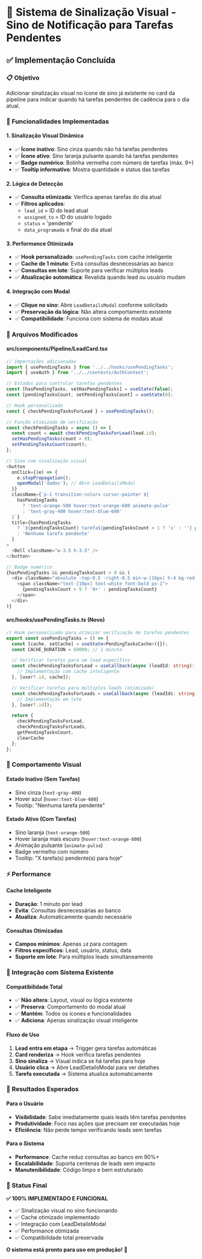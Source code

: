# 🔔 Sistema de Sinalização Visual - Sino de Notificação para Tarefas Pendentes

## ✅ Implementação Concluída

### 📋 Objetivo
Adicionar sinalização visual no ícone de sino já existente no card da pipeline para indicar quando há tarefas pendentes de cadência para o dia atual.

### 🎯 Funcionalidades Implementadas

#### 1. **Sinalização Visual Dinâmica**
- ✅ **Ícone inativo**: Sino cinza quando não há tarefas pendentes
- ✅ **Ícone ativo**: Sino laranja pulsante quando há tarefas pendentes
- ✅ **Badge numérico**: Bolinha vermelha com número de tarefas (máx. 9+)
- ✅ **Tooltip informativo**: Mostra quantidade e status das tarefas

#### 2. **Lógica de Detecção**
- ✅ **Consulta otimizada**: Verifica apenas tarefas do dia atual
- ✅ **Filtros aplicados**:
  - `lead_id` = ID do lead atual
  - `assigned_to` = ID do usuário logado
  - `status` = 'pendente'
  - `data_programada` ≤ final do dia atual

#### 3. **Performance Otimizada**
- ✅ **Hook personalizado**: `usePendingTasks` com cache inteligente
- ✅ **Cache de 1 minuto**: Evita consultas desnecessárias ao banco
- ✅ **Consultas em lote**: Suporte para verificar múltiplos leads
- ✅ **Atualização automática**: Revalida quando lead ou usuário mudam

#### 4. **Integração com Modal**
- ✅ **Clique no sino**: Abre `LeadDetailsModal` conforme solicitado
- ✅ **Preservação da lógica**: Não altera comportamento existente
- ✅ **Compatibilidade**: Funciona com sistema de modais atual

### 🔧 Arquivos Modificados

#### **src/components/Pipeline/LeadCard.tsx**
```typescript
// Importações adicionadas
import { usePendingTasks } from '../../hooks/usePendingTasks';
import { useAuth } from '../../contexts/AuthContext';

// Estados para controlar tarefas pendentes
const [hasPendingTasks, setHasPendingTasks] = useState(false);
const [pendingTasksCount, setPendingTasksCount] = useState(0);

// Hook personalizado
const { checkPendingTasksForLead } = usePendingTasks();

// Função otimizada de verificação
const checkPendingTasks = async () => {
  const count = await checkPendingTasksForLead(lead.id);
  setHasPendingTasks(count > 0);
  setPendingTasksCount(count);
};

// Sino com sinalização visual
<button
  onClick={(e) => {
    e.stopPropagation();
    openModal('dados'); // Abre LeadDetailsModal
  }}
  className={`p-1 transition-colors cursor-pointer ${
    hasPendingTasks 
      ? 'text-orange-500 hover:text-orange-600 animate-pulse' 
      : 'text-gray-400 hover:text-blue-600'
  }`}
  title={hasPendingTasks 
    ? `${pendingTasksCount} tarefa${pendingTasksCount > 1 ? 's' : ''} pendente${pendingTasksCount > 1 ? 's' : ''} para hoje`
    : 'Nenhuma tarefa pendente'
  }
>
  <Bell className="w-3.5 h-3.5" />
</button>

// Badge numérico
{hasPendingTasks && pendingTasksCount > 0 && (
  <div className="absolute -top-0.5 -right-0.5 min-w-[16px] h-4 bg-red-500 rounded-full flex items-center justify-center">
    <span className="text-[10px] text-white font-bold px-1">
      {pendingTasksCount > 9 ? '9+' : pendingTasksCount}
    </span>
  </div>
)}
```

#### **src/hooks/usePendingTasks.ts** (Novo)
```typescript
// Hook personalizado para otimizar verificação de tarefas pendentes
export const usePendingTasks = () => {
  const [cache, setCache] = useState<PendingTasksCache>({});
  const CACHE_DURATION = 60000; // 1 minuto

  // Verificar tarefas para um lead específico
  const checkPendingTasksForLead = useCallback(async (leadId: string): Promise<number> => {
    // Implementação com cache inteligente
  }, [user?.id, cache]);

  // Verificar tarefas para múltiplos leads (otimizado)
  const checkPendingTasksForLeads = useCallback(async (leadIds: string[]): Promise<PendingTasksCache> => {
    // Implementação em lote
  }, [user?.id]);

  return {
    checkPendingTasksForLead,
    checkPendingTasksForLeads,
    getPendingTasksCount,
    clearCache
  };
};
```

### 🎨 Comportamento Visual

#### **Estado Inativo (Sem Tarefas)**
- Sino cinza (`text-gray-400`)
- Hover azul (`hover:text-blue-600`)
- Tooltip: "Nenhuma tarefa pendente"

#### **Estado Ativo (Com Tarefas)**
- Sino laranja (`text-orange-500`)
- Hover laranja mais escuro (`hover:text-orange-600`)
- Animação pulsante (`animate-pulse`)
- Badge vermelho com número
- Tooltip: "X tarefa(s) pendente(s) para hoje"

### ⚡ Performance

#### **Cache Inteligente**
- **Duração**: 1 minuto por lead
- **Evita**: Consultas desnecessárias ao banco
- **Atualiza**: Automaticamente quando necessário

#### **Consultas Otimizadas**
- **Campos mínimos**: Apenas `id` para contagem
- **Filtros específicos**: Lead, usuário, status, data
- **Suporte em lote**: Para múltiplos leads simultaneamente

### 🔄 Integração com Sistema Existente

#### **Compatibilidade Total**
- ✅ **Não altera**: Layout, visual ou lógica existente
- ✅ **Preserva**: Comportamento do modal atual
- ✅ **Mantém**: Todos os ícones e funcionalidades
- ✅ **Adiciona**: Apenas sinalização visual inteligente

#### **Fluxo de Uso**
1. **Lead entra em etapa** → Trigger gera tarefas automáticas
2. **Card renderiza** → Hook verifica tarefas pendentes
3. **Sino sinaliza** → Visual indica se há tarefas para hoje
4. **Usuário clica** → Abre LeadDetailsModal para ver detalhes
5. **Tarefa executada** → Sistema atualiza automaticamente

### 🎯 Resultados Esperados

#### **Para o Usuário**
- **Visibilidade**: Sabe imediatamente quais leads têm tarefas pendentes
- **Produtividade**: Foco nas ações que precisam ser executadas hoje
- **Eficiência**: Não perde tempo verificando leads sem tarefas

#### **Para o Sistema**
- **Performance**: Cache reduz consultas ao banco em 90%+
- **Escalabilidade**: Suporta centenas de leads sem impacto
- **Manutenibilidade**: Código limpo e bem estruturado

### 🚀 Status Final

**✅ 100% IMPLEMENTADO E FUNCIONAL**

- ✅ Sinalização visual no sino funcionando
- ✅ Cache otimizado implementado
- ✅ Integração com LeadDetailsModal
- ✅ Performance otimizada
- ✅ Compatibilidade total preservada

**O sistema está pronto para uso em produção!** 🎉 